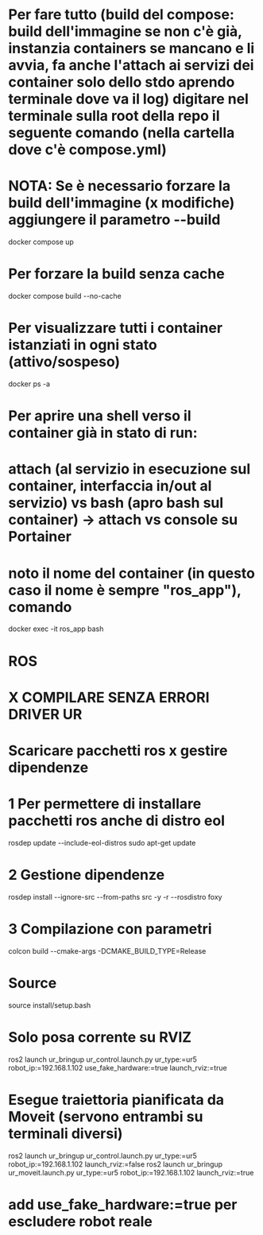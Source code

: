 # Per fare tutto (build del compose: build dell'immagine se non c'è già, instanzia containers se mancano e li avvia, fa anche l'attach ai servizi dei container solo dello stdo aprendo terminale dove va il log) digitare nel terminale sulla root della repo il seguente comando (nella cartella dove c'è compose.yml)
# NOTA: Se è necessario forzare la build dell'immagine (x modifiche) aggiungere il parametro --build

docker compose up

# Per forzare la build senza cache
docker compose build --no-cache


# Per visualizzare tutti i container istanziati in ogni stato (attivo/sospeso)
docker ps -a

# Per aprire una shell verso il container già in stato di run:
# attach (al servizio in esecuzione sul container, interfaccia in/out al servizio) vs bash (apro bash sul container) -> attach vs console su Portainer 
# noto il nome del container (in questo caso il nome è sempre "ros_app"), comando
docker exec -it ros_app bash



# ROS

# X COMPILARE SENZA ERRORI DRIVER UR
# Scaricare pacchetti ros x gestire dipendenze
# 1 Per permettere di installare pacchetti ros anche di distro eol
rosdep update --include-eol-distros
sudo apt-get update
# 2 Gestione dipendenze 
rosdep install --ignore-src --from-paths src -y -r --rosdistro foxy
# 3 Compilazione con parametri
colcon build --cmake-args -DCMAKE_BUILD_TYPE=Release
# Source
source install/setup.bash


# Solo posa corrente su RVIZ
ros2 launch ur_bringup ur_control.launch.py ur_type:=ur5 robot_ip:=192.168.1.102 use_fake_hardware:=true launch_rviz:=true

# Esegue traiettoria pianificata da Moveit (servono entrambi su terminali diversi)
ros2 launch ur_bringup ur_control.launch.py ur_type:=ur5 robot_ip:=192.168.1.102 launch_rviz:=false
ros2 launch ur_bringup ur_moveit.launch.py ur_type:=ur5 robot_ip:=192.168.1.102 launch_rviz:=true 
# add use_fake_hardware:=true per escludere robot reale
